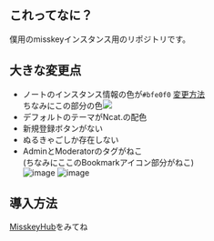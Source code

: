 ## これってなに？
僕用のmisskeyインスタンス用のリポジトリです。
## 大きな変更点
- ノートのインスタンス情報の色が`#bfe0f0` [変更方法](https://github.com/nullnyat/nca10.net/blob/Ncat/explanation/instancecolor.md)<br>
ちなみにこの部分の色<img src=https://user-images.githubusercontent.com/89781396/148686895-f1662508-9fe5-47fd-be51-3d61f5220a2c.png>
- デフォルトのテーマがNcat.の配色
- 新規登録ボタンがない
- ぬるきゃごしか存在しない
- AdminとModeratorのタグがねこ<br>
(ちなみにここのBookmarkアイコン部分がねこ)<br>
![image](https://user-images.githubusercontent.com/89781396/151149621-ad573eb5-eb0c-4de9-8850-b4a2900551e7.png)
![image](https://user-images.githubusercontent.com/89781396/151149177-aaeea1a1-bd59-4312-b2d3-3b143154bc46.png)
## 導入方法
[MisskeyHub](https://misskey-hub.net/docs/install.html)をみてね
